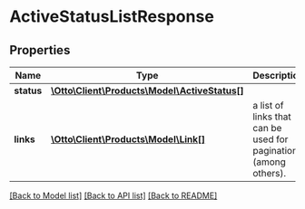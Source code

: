 # ActiveStatusListResponse

## Properties
Name | Type | Description | Notes
------------ | ------------- | ------------- | -------------
**status** | [**\Otto\Client\Products\Model\ActiveStatus[]**](ActiveStatus.md) |  | [optional] 
**links** | [**\Otto\Client\Products\Model\Link[]**](Link.md) | a list of links that can be used for pagination (among others). | [optional] 

[[Back to Model list]](../../README.md#documentation-for-models) [[Back to API list]](../../README.md#documentation-for-api-endpoints) [[Back to README]](../../README.md)

